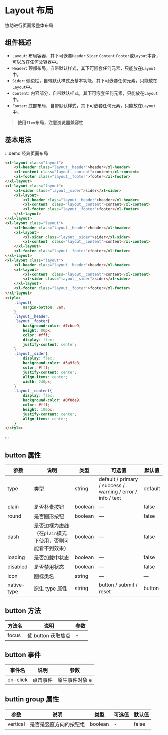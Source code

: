 <style>
    .layout{
        margin-bottom: 2em;
    }
    .layout__header,
    .layout__footer{
        background-color: #7cbce9;
        height: 80px;
        color: #fff;
        display: flex;
        justify-content: center;
    }
    .layout__sider{
        display: flex;
        background-color: #3a9fe8;
        color: #fff;
        justify-content: center;
        align-items: center;
        width: 240px;
    }
    .layout__content{
        display: flex;
        background-color: #0f8de9;
        color: #fff;
        height: 100px;
        justify-content: center;
        align-items: center;
    }
</style>

# Layout 布局

协助进行页面级整体布局

## 组件概述

- `Layout`: 布局容器，其下可嵌套`Header` `Sider` `Content` `Footer`或`Layout`本身，可以放在任何父容器中。
- `Header`: 顶部布局，自带默认样式，其下可嵌套任何元素，只能放在`Layout`中。
- `Sider`: 侧边栏，自带默认样式及基本功能，其下可嵌套任何元素，只能放在`Layout`中。
- `Content`: 内容部分，自带默认样式，其下可嵌套任何元素，只能放在`Layout`中。
- `Footer`: 底部布局，自带默认样式，其下可嵌套任何元素，只能放在`Layout`中。

> **使用`flex`布局，注意浏览器兼容性**

## 基本用法

:::demo 经典页面布局

```html
<xl-layout class="layout">
    <xl-header class="layout__header">header</xl-header>
    <xl-content class="layout__content">content</xl-content>
    <xl-footer class="layout__footer">footer</xl-footer>
</xl-layout>
<xl-layout class="layout">
    <xl-sider class="layout__sider">sider</xl-sider>
    <xl-layout>
        <xl-header class="layout__header">header</xl-header>
        <xl-content  class="layout__content">content</xl-content>
        <xl-footer class="layout__footer">footer</xl-footer>
    </xl-layout>
</xl-layout>
<xl-layout class="layout">
    <xl-header class="layout__header">header</xl-header>
    <xl-layout>
        <xl-sider class="layout__sider">sider</xl-sider>
        <xl-content  class="layout__content">content</xl-content>
    </xl-layout>
    <xl-footer class="layout__footer">footer</xl-footer>
</xl-layout>
<xl-layout class="layout">
    <xl-header class="layout__header">header</xl-header>
    <xl-layout>
        <xl-content  class="layout__content">content</xl-content>
        <xl-sider class="layout__sider">sider</xl-sider>
    </xl-layout>
    <xl-footer class="layout__footer">footer</xl-footer>
</xl-layout>
<style>
    .layout{
        margin-bottom: 2em;
    }
    .layout__header,
    .layout__footer{
        background-color: #7cbce9;
        height: 80px;
        color: #fff;
        display: flex;
        justify-content: center;
    }
    .layout__sider{
        display: flex;
        background-color: #3a9fe8;
        color: #fff;
        justify-content: center;
        align-items: center;
        width: 240px;
    }
    .layout__content{
        display: flex;
        background-color: #0f8de9;
        color: #fff;
        height: 100px;
        justify-content: center;
        align-items: center;
    }
</style>
```

:::

## button 属性

| 参数        | 说明                                                      | 类型    | 可选值                                                      | 默认值  |
| ----------- | --------------------------------------------------------- | ------- | ----------------------------------------------------------- | ------- |
| type        | 类型                                                      | string  | default / primary / success / warning / error / info / text | default |
| plain       | 是否朴素按钮                                              | boolean | —                                                           | false   |
| round       | 是否圆形按钮                                              | boolean | —                                                           | false   |
| dash        | 是否边框为虚线（在`plain`模式下使用，否则可能看不到效果） | boolean | —                                                           | false   |
| loading     | 是否加载中状态                                            | boolean | —                                                           | false   |
| disabled    | 是否禁用状态                                              | boolean | —                                                           | false   |
| icon        | 图标类名                                                  | string  | —                                                           | —       |
| native-type | 原生 type 属性                                            | string  | button / submit / reset                                     | button  |

## button 方法

| 方法名 | 说明               | 参数 |
| ------ | ------------------ | ---- |
| focus  | 使 button 获取焦点 | -    |

## button 事件

| 事件名   | 说明     | 参数           |
| -------- | -------- | -------------- |
| on-click | 点击事件 | 原生事件对象 e |

## buttin group 属性

| 参数     | 说明                   | 类型    | 可选值 | 默认值 |
| -------- | ---------------------- | ------- | ------ | ------ |
| vertical | 是否是竖直方向的按钮组 | boolean | -      | false  |
